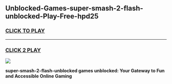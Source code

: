 
## Unblocked-Games-super-smash-2-flash-unblocked-Play-Free-hpd25
<h3>
<a href="https://premium76.site?title=super-smash-2-flash-unblocked&ref=23A">CLICK TO PLAY</a></h3>
<hr>

<h3>
<a href="https://premium76.site?title=super-smash-2-flash-unblocked&ref=23A">CLICK 2 PLAY</a>
  
</h3>

<a href="https://premium76.site?title=super-smash-2-flash-unblocked&ref=23A"><img src="https://clearcache.store/games.png"></a>


**super-smash-2-flash-unblocked games unblocked: Your Gateway to Fun and Accessible Online Gaming**
